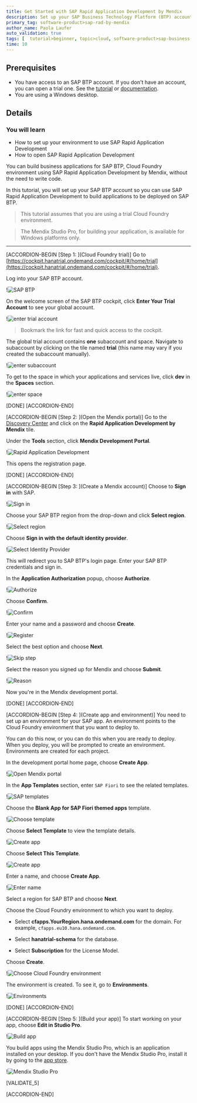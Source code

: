 ```yaml
---
title: Get Started with SAP Rapid Application Development by Mendix
description: Set up your SAP Business Technology Platform (BTP) account so you can use SAP Rapid Application Development by Mendix to build applications to be deployed on SAP BTP.
primary_tag: software-product>sap-rad-by-mendix
author_name: Paola Laufer
auto_validation: true
tags: [  tutorial>beginner, topic>cloud, software-product>sap-business-technology-platform, software-product>sap-rad-by-mendix  ]
time: 10
---
```


## Prerequisites  
  - You have access to an SAP BTP account. If you don't have an account, you can open a trial one. See the [tutorial](hcp-create-trial-account) or [documentation](https://help.sap.com/viewer/65de2977205c403bbc107264b8eccf4b/Cloud/en-US/d61c2819034b48e68145c45c36acba6e.html#loio42e7e54590424e65969fced1acd47694).
  - You are using a Windows desktop.

## Details  
### You will learn  
- How to set up your environment to use SAP Rapid Application Development
- How to open SAP Rapid Application Development

You can build business applications for SAP BTP, Cloud Foundry environment using SAP Rapid Application Development by Mendix, without the need to write code.

In this tutorial, you will set up your SAP BTP account so you can use SAP Rapid Application Development to build applications to be deployed on SAP BTP.

>This tutorial assumes that you are using a trial Cloud Foundry environment.

> The Mendix Studio Pro, for building your application, is available for Windows platforms only.


---

[ACCORDION-BEGIN [Step 1: ](Cloud Foundry trial)]
Go to [https://cockpit.hanatrial.ondemand.com/cockpit/#/home/trial](https://cockpit.hanatrial.ondemand.com/cockpit/#/home/trial).

Log into your SAP BTP account.

!![SAP BTP](mendix-onboarding-newLogIn.png)

On the welcome screen of the SAP BTP cockpit, click **Enter Your Trial Account** to see your global account.

!![enter trial account](enter-trial.png)
> Bookmark the link for fast and quick access to the cockpit.  

The global trial account contains **one** subaccount and space. Navigate to subaccount by clicking on the tile named **trial** (this name may vary if you created the subaccount manually).

!![enter subaccount](trial-created.png)


To get to the space in which your applications and services live, click **dev** in the **Spaces** section.

!![enter space](sub-account.png)


[DONE]
[ACCORDION-END]


[ACCORDION-BEGIN [Step 2: ](Open the Mendix portal)]
Go to the [Discovery Center](https://discovery-center.cloud.sap/#/servicessearch/mendix) and click on the **Rapid Application Development by Mendix** tile.

Under the **Tools** section, click **Mendix Development Portal**.


!![Rapid Application Development](mendix_disco.png)


This opens the registration page.

[DONE]
[ACCORDION-END]


[ACCORDION-BEGIN [Step 3: ](Create a Mendix account)]
Choose to **Sign in** with SAP.

!![Sign in](Step3-sign-in.png)



Choose your SAP BTP region from the drop-down and click **Select region**.  

!![Select region](Step3-region.png)

Choose **Sign in with the default identity provider**.

!![Select Identity Provider](Step3-IDprovider.png)

This will redirect you to SAP BTP's login page. Enter your SAP BTP credentials and sign in.

In the **Application Authorization** popup, choose **Authorize**.

!![Authorize](mendixSAPAuthorize-New.png)

Choose **Confirm**.

!![Confirm](mendixConfirm-New.png)

Enter your name and a password and choose **Create**.

!![Register](mendixCreateUser-New.png)

Select the best option and choose **Next**.

!![Skip step](mendixSkipStep-New.png)

Select the reason you signed up for Mendix and choose **Submit**.

!![Reason](mendixReason-New.png)

Now you're in the Mendix development portal.

[DONE]
[ACCORDION-END]

[ACCORDION-BEGIN [Step 4: ](Create app and environment)]
You need to set up an environment for your SAP app. An environment points to the Cloud Foundry environment that you want to deploy to.

You can do this now, or you can do this when you are ready to deploy. When you deploy, you will be prompted to create an environment. Environments are created for each project.

In the development portal home page, choose **Create App**.

!![Open Mendix portal](mendix-onboarding7-New.png)

In the **App Templates** section, enter `SAP Fiori` to see the related templates.

!![SAP templates](StartingPoint.png)

Choose the **Blank App for SAP Fiori themed apps** template.

!![Choose template](select-template.png)

Choose **Select Template** to view the template details.

!![Create app](open-details.png)

Choose **Select This Template**.

!![Create app](see-details.png)

Enter a name, and choose **Create App**.

!![Enter name](add-name1.png)

Select a region for SAP BTP and choose **Next**.

Choose the Cloud Foundry environment to which you want to deploy.

- Select **cfapps.YourRegion.hana.ondemand.com** for the domain.  For example, `cfapps.eu10.hana.ondemand.com`.

-	Select **hanatrial-schema** for the database.

- Select **Subscription** for the License Model.

Choose **Create**.

!![Choose Cloud Foundry environment](CreateDev.png)

The environment is created. To see it, go to **Environments**.

!![Environments](mendix-onboarding13b-new.png)

[DONE]
[ACCORDION-END]


[ACCORDION-BEGIN [Step 5: ](Build your app)]
To start working on your app, choose **Edit in Studio Pro**.

!![Build app](EditInMendixPro.png)

You build apps using the Mendix Studio Pro, which is an application installed on your desktop. If you don't have the Mendix Studio Pro, install it by going to the [app store](https://appstore.home.mendix.com/link/modeler/).

!![Mendix Studio Pro](mendixModeler.png)


[VALIDATE_5]

[ACCORDION-END]
